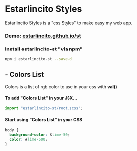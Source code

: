 <!-- headings -->

# Estarlincito Styles

Estarlincito Styles is a "css Styles" to make easy my web app.

### Demo: [estarlincito.github.io/st](https://estarlincito.github.io/st)

### Install estarlincito-st "via npm"

```sh
npm i estarlincito-st --save-d
```

## - Colors List

Colors is a list of rgb color to use in your css with **val()**

#### To add "Colors List" in your JSX...

```jsx
import "estarlincito-st/root.scss";
```

#### Start using "Colors List" in your CSS

```css
body {
  background-color: $lime-50;
  color: #lime-500;
}
```
